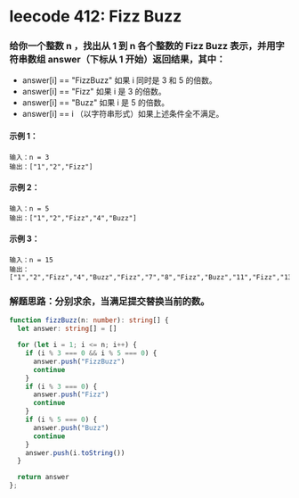 # leecode 412: Fizz Buzz

### 给你一个整数 n ，找出从 1 到 n 各个整数的 Fizz Buzz 表示，并用字符串数组 answer（下标从 1 开始）返回结果，其中：
* answer[i] == "FizzBuzz" 如果 i 同时是 3 和 5 的倍数。
* answer[i] == "Fizz" 如果 i 是 3 的倍数。
* answer[i] == "Buzz" 如果 i 是 5 的倍数。
* answer[i] == i （以字符串形式）如果上述条件全不满足。

#### 示例 1：
```
输入：n = 3
输出：["1","2","Fizz"]
```
#### 示例 2：
```
输入：n = 5
输出：["1","2","Fizz","4","Buzz"]
```
#### 示例 3：
```
输入：n = 15
输出：["1","2","Fizz","4","Buzz","Fizz","7","8","Fizz","Buzz","11","Fizz","13","14","FizzBuzz"]
```

### 解题思路：分别求余，当满足提交替换当前的数。
```ts
function fizzBuzz(n: number): string[] {
  let answer: string[] = []

  for (let i = 1; i <= n; i++) {
    if (i % 3 === 0 && i % 5 === 0) {
      answer.push("FizzBuzz")
      continue
    }
    if (i % 3 === 0) {
      answer.push("Fizz")
      continue
    }
    if (i % 5 === 0) {
      answer.push("Buzz")
      continue
    }
    answer.push(i.toString())
  }

  return answer
};
```